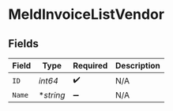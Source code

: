 # MeldInvoiceListVendor


## Fields

| Field              | Type               | Required           | Description        |
| ------------------ | ------------------ | ------------------ | ------------------ |
| `ID`               | *int64*            | :heavy_check_mark: | N/A                |
| `Name`             | **string*          | :heavy_minus_sign: | N/A                |
